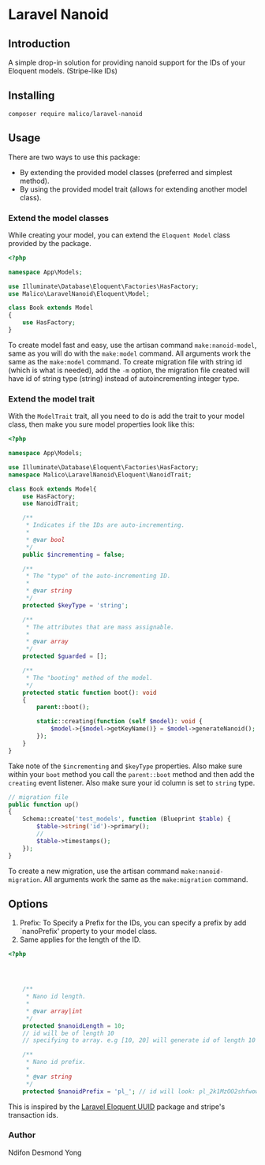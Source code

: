 # Laravel Nanoid

## Introduction

A simple drop-in solution for providing nanoid support for the IDs of your Eloquent models. (Stripe-like IDs)

## Installing

`composer require malico/laravel-nanoid`

## Usage

There are two ways to use this package:

- By extending the provided model classes (preferred and simplest method).
- By using the provided model trait (allows for extending another model class).

### Extend the model classes

While creating your model, you can extend the `Eloquent Model` class provided by the package.

```php
<?php

namespace App\Models;

use Illuminate\Database\Eloquent\Factories\HasFactory;
use Malico\LaravelNanoid\Eloquent\Model;

class Book extends Model
{
    use HasFactory;
}
```

To create model fast and easy, use the artisan command `make:nanoid-model`, same as you will do with the `make:model` command.
All arguments work the same as the `make:model` command. To create migration file with string id (which is what is needed), add the `-m` option, the migration file created will have id of string type (string) instead of autoincrementing integer type.

### Extend the model trait

With the `ModelTrait` trait, all you need to do is add the trait to your model class, then make you sure model properties look like this:

```php
<?php

namespace App\Models;

use Illuminate\Database\Eloquent\Factories\HasFactory;
namespace Malico\LaravelNanoid\Eloquent\NanoidTrait;

class Book extends Model{
    use HasFactory;
    use NanoidTrait;

    /**
     * Indicates if the IDs are auto-incrementing.
     *
     * @var bool
     */
    public $incrementing = false;

    /**
     * The "type" of the auto-incrementing ID.
     *
     * @var string
     */
    protected $keyType = 'string';

    /**
     * The attributes that are mass assignable.
     *
     * @var array
     */
    protected $guarded = [];

    /**
     * The "booting" method of the model.
     */
    protected static function boot(): void
    {
        parent::boot();

        static::creating(function (self $model): void {
            $model->{$model->getKeyName()} = $model->generateNanoid();
        });
    }
}
```

Take note of the `$incrementing` and `$keyType` properties. Also make sure within your `boot` method you call the `parent::boot` method and then add the `creating` event listener.
Also make sure your id column is set to `string` type.

```php
// migration file
public function up()
{
    Schema::create('test_models', function (Blueprint $table) {
        $table->string('id')->primary();
        //
        $table->timestamps();
    });
}
```

To create a new migration, use the artisan command `make:nanoid-migration`. All arguments work the same as the `make:migration` command.

## Options

1. Prefix: To Specify a Prefix for the IDs, you can specify a prefix by add `nanoPrefix' property to your model class.
2. Same applies for the length of the ID.

```php
<?php




    /**
     * Nano id length.
     *
     * @var array|int
     */
    protected $nanoidLength = 10;
    // id will be of length 10
    // specifying to array. e.g [10, 20] will generate id of length 10 to 20

    /**
     * Nano id prefix.
     *
     * @var string
     */
    protected $nanoidPrefix = 'pl_'; // id will look: pl_2k1MzOO2shfwow ...

```

This is inspired by the [Laravel Eloquent UUID](https://github.com/goldspecdigital/laravel-eloquent-uuid) package and stripe's transaction ids.

### Author

Ndifon Desmond Yong
